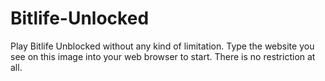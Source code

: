 # Bitlife-Unlocked
Play Bitlife Unblocked without any kind of limitation. Type the website you see on this image into your web browser to start. There is no restriction at all.

